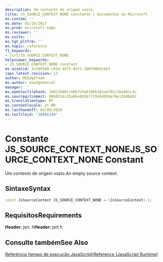```yaml
---
description: Um contexto de origem vazio.
title: JS_SOURCE_CONTEXT_NONE constante | Documentos da Microsoft
ms.custom: ''
ms.date: 01/18/2017
ms.prod: microsoft-edge
ms.reviewer: ''
ms.suite: ''
ms.tgt_pltfrm: ''
ms.topic: reference
f1_keywords:
- jsrt/JS_SOURCE_CONTEXT_NONE
helpviewer_keywords:
- JS_SOURCE_CONTEXT_NONE constant
ms.assetid: 3c599580-c814-4d75-8471-260fd864cb6f
caps.latest.revision: 13
author: MSEdgeTeam
ms.author: msedgedevrel
manager: ''
ms.openlocfilehash: 3d923b08cc806fc9a6106b282a4702c1be401c4c
ms.sourcegitcommit: 6860234c25a8be863b7f29a54838e78e120dbb62
ms.translationtype: MT
ms.contentlocale: pt-BR
ms.lasthandoff: 04/09/2020
ms.locfileid: "10561140"
---
```

# <span data-ttu-id="0f79d-103">Constante JS_SOURCE_CONTEXT_NONE</span><span class="sxs-lookup"><span data-stu-id="0f79d-103">JS_SOURCE_CONTEXT_NONE Constant</span></span>
<span data-ttu-id="0f79d-104">Um contexto de origem vazio.</span><span class="sxs-lookup"><span data-stu-id="0f79d-104">An empty source context.</span></span>  
  
## <span data-ttu-id="0f79d-105">Sintaxe</span><span class="sxs-lookup"><span data-stu-id="0f79d-105">Syntax</span></span>  
  
```cpp  
const JsSourceContext JS_SOURCE_CONTEXT_NONE = (JsSourceContext)-1;  
```  
  
## <span data-ttu-id="0f79d-106">Requisitos</span><span class="sxs-lookup"><span data-stu-id="0f79d-106">Requirements</span></span>  
 <span data-ttu-id="0f79d-107">**Header:** jsrt. h</span><span class="sxs-lookup"><span data-stu-id="0f79d-107">**Header:** jsrt.h</span></span>  
  
## <span data-ttu-id="0f79d-108">Consulte também</span><span class="sxs-lookup"><span data-stu-id="0f79d-108">See Also</span></span>  
 [<span data-ttu-id="0f79d-109">Referência (tempo de execução JavaScript)</span><span class="sxs-lookup"><span data-stu-id="0f79d-109">Reference (JavaScript Runtime)</span></span>](../chakra-hosting/reference-javascript-runtime.md)